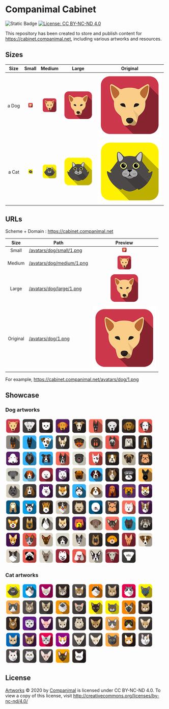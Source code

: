 # Companimal Cabinet

![Static Badge](https://img.shields.io/badge/github_pages-121013?logo=GitHub)
[![License: CC BY-NC-ND 4.0](https://img.shields.io/badge/License-CC_BY--NC--ND_4.0-lightgrey.svg)](https://creativecommons.org/licenses/by-nc-nd/4.0/)

This repository has been created to store and publish content for https://cabinet.companimal.net, including various artworks and resources.

## Sizes

| Size  |                 Small                  |                  Medium                  |                 Large                  | Original                            |
| :---: | :------------------------------------: | :--------------------------------------: | :------------------------------------: | ----------------------------------- |
| a Dog | ![Dog Small](/avatars/dog/small/1.png) | ![Dog Medium](/avatars/dog/medium/1.png) | ![Dog Large](/avatars/dog/large/1.png) | ![Dog Original](/avatars/dog/1.png) |
| a Cat | ![Dog Small](/avatars/cat/small/1.png) | ![Dog Medium](/avatars/cat/medium/1.png) | ![Dog Large](/avatars/cat/large/1.png) | ![Dog Original](/avatars/cat/1.png) |

## URLs

Scheme + Domain : https://cabinet.companimal.net

|   Size   | Path                                                                                 |                 Preview                 |
| :------: | ------------------------------------------------------------------------------------ | :-------------------------------------: |
|  Small   | [/avatars/dog/small/1.png](https://cabinet.companimal.net/avatars/small/dog/1.png)   | ![Dog Small](/avatars/dog/small/1.png)  |
|  Medium  | [/avatars/dog/medium/1.png](https://cabinet.companimal.net/avatars/medium/dog/1.png) | ![Dog Small](/avatars/dog/medium/1.png) |
|  Large   | [/avatars/dog/large/1.png](https://cabinet.companimal.net/avatars/dog/large/1.png)   | ![Dog Small](/avatars/dog/large/1.png)  |
| Original | [/avatars/dog/1.png](https://cabinet.companimal.net/avatars/dog/1.png)               |    ![Dog Small](/avatars/dog/1.png)     |

For example, https://cabinet.companimal.net/avatars/dog/1.png

## Showcase

### Dog artworks

![Dog 1](/avatars/dog/medium/1.png)
![Dog 2](/avatars/dog/medium/2.png)
![Dog 3](/avatars/dog/medium/3.png)
![Dog 4](/avatars/dog/medium/4.png)
![Dog 5](/avatars/dog/medium/5.png)
![Dog 6](/avatars/dog/medium/6.png)
![Dog 7](/avatars/dog/medium/7.png)
![Dog 8](/avatars/dog/medium/8.png)
![Dog 9](/avatars/dog/medium/9.png)
![Dog 10](/avatars/dog/medium/10.png)
![Dog 11](/avatars/dog/medium/11.png)
![Dog 12](/avatars/dog/medium/12.png)
![Dog 13](/avatars/dog/medium/13.png)
![Dog 14](/avatars/dog/medium/14.png)
![Dog 15](/avatars/dog/medium/15.png)
![Dog 16](/avatars/dog/medium/16.png)
![Dog 17](/avatars/dog/medium/17.png)
![Dog 18](/avatars/dog/medium/18.png)
![Dog 19](/avatars/dog/medium/19.png)
![Dog 20](/avatars/dog/medium/20.png)
![Dog 21](/avatars/dog/medium/21.png)
![Dog 22](/avatars/dog/medium/22.png)
![Dog 23](/avatars/dog/medium/23.png)
![Dog 24](/avatars/dog/medium/24.png)
![Dog 25](/avatars/dog/medium/25.png)
![Dog 26](/avatars/dog/medium/26.png)
![Dog 27](/avatars/dog/medium/27.png)
![Dog 28](/avatars/dog/medium/28.png)
![Dog 29](/avatars/dog/medium/29.png)
![Dog 30](/avatars/dog/medium/30.png)
![Dog 31](/avatars/dog/medium/31.png)
![Dog 32](/avatars/dog/medium/32.png)
![Dog 33](/avatars/dog/medium/33.png)
![Dog 34](/avatars/dog/medium/34.png)
![Dog 35](/avatars/dog/medium/35.png)
![Dog 36](/avatars/dog/medium/36.png)
![Dog 37](/avatars/dog/medium/37.png)
![Dog 38](/avatars/dog/medium/38.png)
![Dog 39](/avatars/dog/medium/39.png)
![Dog 40](/avatars/dog/medium/40.png)
![Dog 41](/avatars/dog/medium/41.png)
![Dog 42](/avatars/dog/medium/42.png)
![Dog 43](/avatars/dog/medium/43.png)
![Dog 44](/avatars/dog/medium/44.png)
![Dog 45](/avatars/dog/medium/45.png)
![Dog 46](/avatars/dog/medium/46.png)
![Dog 47](/avatars/dog/medium/47.png)
![Dog 48](/avatars/dog/medium/48.png)
![Dog 49](/avatars/dog/medium/49.png)
![Dog 50](/avatars/dog/medium/50.png)
![Dog 51](/avatars/dog/medium/51.png)
![Dog 52](/avatars/dog/medium/52.png)
![Dog 53](/avatars/dog/medium/53.png)
![Dog 54](/avatars/dog/medium/54.png)
![Dog 55](/avatars/dog/medium/55.png)
![Dog 56](/avatars/dog/medium/56.png)
![Dog 57](/avatars/dog/medium/57.png)
![Dog 58](/avatars/dog/medium/58.png)
![Dog 59](/avatars/dog/medium/59.png)
![Dog 60](/avatars/dog/medium/60.png)
![Dog 61](/avatars/dog/medium/61.png)
![Dog 62](/avatars/dog/medium/62.png)
![Dog 63](/avatars/dog/medium/63.png)
![Dog 64](/avatars/dog/medium/64.png)
![Dog 65](/avatars/dog/medium/65.png)
![Dog 66](/avatars/dog/medium/66.png)
![Dog 67](/avatars/dog/medium/67.png)
![Dog 68](/avatars/dog/medium/68.png)
![Dog 69](/avatars/dog/medium/69.png)
![Dog 70](/avatars/dog/medium/70.png)
![Dog 71](/avatars/dog/medium/71.png)
![Dog 72](/avatars/dog/medium/72.png)
![Dog 73](/avatars/dog/medium/73.png)
![Dog 74](/avatars/dog/medium/74.png)
![Dog 75](/avatars/dog/medium/75.png)
![Dog 76](/avatars/dog/medium/76.png)
![Dog 77](/avatars/dog/medium/77.png)
![Dog 78](/avatars/dog/medium/78.png)
![Dog 79](/avatars/dog/medium/79.png)
![Dog 80](/avatars/dog/medium/80.png)

### Cat artworks

![Cat 1](/avatars/cat/medium/1.png)
![Cat 2](/avatars/cat/medium/2.png)
![Cat 3](/avatars/cat/medium/3.png)
![Cat 4](/avatars/cat/medium/4.png)
![Cat 5](/avatars/cat/medium/5.png)
![Cat 6](/avatars/cat/medium/6.png)
![Cat 7](/avatars/cat/medium/7.png)
![Cat 8](/avatars/cat/medium/8.png)
![Cat 9](/avatars/cat/medium/9.png)
![Cat 10](/avatars/cat/medium/10.png)
![Cat 11](/avatars/cat/medium/11.png)
![Cat 12](/avatars/cat/medium/12.png)
![Cat 13](/avatars/cat/medium/13.png)
![Cat 14](/avatars/cat/medium/14.png)
![Cat 15](/avatars/cat/medium/15.png)
![Cat 16](/avatars/cat/medium/16.png)
![Cat 17](/avatars/cat/medium/17.png)
![Cat 18](/avatars/cat/medium/18.png)
![Cat 19](/avatars/cat/medium/19.png)
![Cat 20](/avatars/cat/medium/20.png)
![Cat 21](/avatars/cat/medium/21.png)
![Cat 22](/avatars/cat/medium/22.png)
![Cat 23](/avatars/cat/medium/23.png)
![Cat 24](/avatars/cat/medium/24.png)
![Cat 25](/avatars/cat/medium/25.png)
![Cat 26](/avatars/cat/medium/26.png)
![Cat 27](/avatars/cat/medium/27.png)
![Cat 28](/avatars/cat/medium/28.png)
![Cat 29](/avatars/cat/medium/29.png)
![Cat 30](/avatars/cat/medium/30.png)
![Cat 31](/avatars/cat/medium/31.png)
![Cat 32](/avatars/cat/medium/32.png)
![Cat 33](/avatars/cat/medium/33.png)
![Cat 34](/avatars/cat/medium/34.png)
![Cat 35](/avatars/cat/medium/35.png)
![Cat 36](/avatars/cat/medium/36.png)
![Cat 37](/avatars/cat/medium/37.png)
![Cat 38](/avatars/cat/medium/38.png)
![Cat 39](/avatars/cat/medium/39.png)
![Cat 40](/avatars/cat/medium/40.png)
![Cat 41](/avatars/cat/medium/41.png)

## License

[Artworks](https://github.com/companimal/cabinet) © 2020 by [Companimal](https://www.companimal.net) is licensed under CC BY-NC-ND 4.0. To view a copy of this license, visit http://creativecommons.org/licenses/by-nc-nd/4.0/
